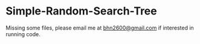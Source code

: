 # Simple-Random-Search-Tree
Missing some files, please email me at bhn2600@gmail.com if interested in running code.